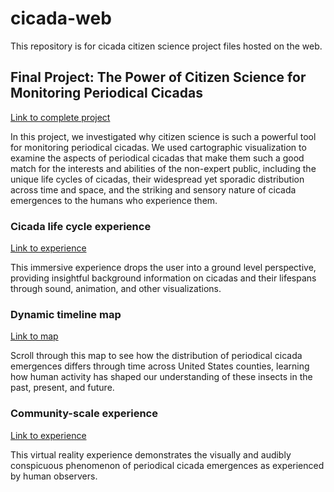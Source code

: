 # cicada-web
This repository is for cicada citizen science project files hosted on the web.

## Final Project: The Power of Citizen Science for Monitoring Periodical Cicadas

[Link to complete project](https://www.arcgis.com/apps/Cascade/index.html?appid=30dc88ff57f94b26b4f29544945c5de0)

In this project, we investigated why citizen science is such a powerful tool for monitoring periodical cicadas. We used cartographic visualization to examine the aspects of periodical cicadas that make them such a good match for the interests and abilities of the non-expert public, including the unique life cycles of cicadas, their widespread yet sporadic distribution across time and space, and the striking and sensory nature of cicada emergences to the humans who experience them.



### Cicada life cycle experience
[Link to experience](https://ubc-geos472-spring2022.github.io/cicada-web/life-cycle-experience/code.html)

This immersive experience drops the user into a ground level perspective, providing insightful background information on cicadas and their lifespans through sound, animation, and other visualizations.


### Dynamic timeline map
[Link to map](https://ubc-geos472-spring2022.github.io/cicada-web/timeline-map/index.html)

Scroll through this map to see how the distribution of periodical cicada emergences differs through time across United States counties, learning how human activity has shaped our understanding of these insects in the past, present, and future.


### Community-scale experience
[Link to experience](https://ubc-geos472-spring2022.github.io/cicada-web/community-cicadas/community-cicadas.html)

This virtual reality experience demonstrates the visually and audibly conspicuous phenomenon of periodical cicada emergences as experienced by human observers.
